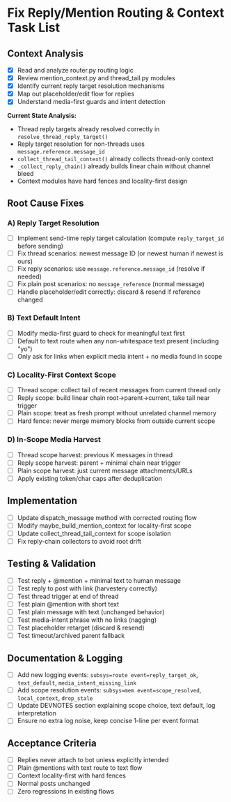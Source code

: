 # Fix Reply/Mention Routing & Context Task List

## Context Analysis
- [x] Read and analyze router.py routing logic
- [x] Review mention_context.py and thread_tail.py modules
- [x] Identify current reply target resolution mechanisms
- [x] Map out placeholder/edit flow for replies
- [x] Understand media-first guards and intent detection

**Current State Analysis:**
- Thread reply targets already resolved correctly in `resolve_thread_reply_target()`
- Reply target resolution for non-threads uses `message.reference.message_id`
- `collect_thread_tail_context()` already collects thread-only context
- `_collect_reply_chain()` already builds linear chain without channel bleed
- Context modules have hard fences and locality-first design

## Root Cause Fixes

### A) Reply Target Resolution
- [ ] Implement send-time reply target calculation (compute `reply_target_id` before sending)
- [ ] Fix thread scenarios: newest message ID (or newest human if newest is ours)
- [ ] Fix reply scenarios: use `message.reference.message_id` (resolve if needed)
- [ ] Fix plain post scenarios: no `message_reference` (normal message)
- [ ] Handle placeholder/edit correctly: discard & resend if reference changed

### B) Text Default Intent
- [ ] Modify media-first guard to check for meaningful text first
- [ ] Default to text route when any non-whitespace text present (including "yo")
- [ ] Only ask for links when explicit media intent + no media found in scope

### C) Locality-First Context Scope
- [ ] Thread scope: collect tail of recent messages from current thread only
- [ ] Reply scope: build linear chain root→parent→current, take tail near trigger
- [ ] Plain scope: treat as fresh prompt without unrelated channel memory
- [ ] Hard fence: never merge memory blocks from outside current scope

### D) In-Scope Media Harvest
- [ ] Thread scope harvest: previous K messages in thread
- [ ] Reply scope harvest: parent + minimal chain near trigger
- [ ] Plain scope harvest: just current message attachments/URLs
- [ ] Apply existing token/char caps after deduplication

## Implementation
- [ ] Update dispatch_message method with corrected routing flow
- [ ] Modify maybe_build_mention_context for locality-first scope
- [ ] Update collect_thread_tail_context for scope isolation
- [ ] Fix reply-chain collectors to avoid root drift

## Testing & Validation
- [ ] Test reply + @mention + minimal text to human message
- [ ] Test reply to post with link (harvestery correctly)
- [ ] Test thread trigger at end of thread
- [ ] Test plain @mention with short text
- [ ] Test plain message with text (unchanged behavior)
- [ ] Test media-intent phrase with no links (nagging)
- [ ] Test placeholder retarget (discard & resend)
- [ ] Test timeout/archived parent fallback

## Documentation & Logging
- [ ] Add new logging events: `subsys=route event=reply_target_ok`, `text_default`, `media_intent_missing_link`
- [ ] Add scope resolution events: `subsys=mem event=scope_resolved`, `local_context`, `drop_stale`
- [ ] Update DEVNOTES section explaining scope choice, text default, log interpretation
- [ ] Ensure no extra log noise, keep concise 1-line per event format

## Acceptance Criteria
- [ ] Replies never attach to bot unless explicitly intended
- [ ] Plain @mentions with text route to text flow
- [ ] Context locality-first with hard fences
- [ ] Normal posts unchanged
- [ ] Zero regressions in existing flows
